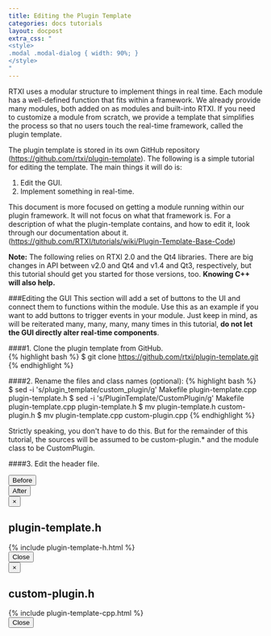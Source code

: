 ```yaml
---
title: Editing the Plugin Template
categories: docs tutorials
layout: docpost
extra_css: "
<style>
.modal .modal-dialog { width: 90%; }
</style>
"
---
```


RTXI uses a modular structure to implement things in real time. Each module has a well-defined function that fits within a framework. We already provide many modules, both added on as modules and built-into RTXI. If you need to customize a module from scratch, we provide a template that simplifies the process so that no users touch the real-time framework, called the plugin template.  

The plugin template is stored in its own GitHub repository (<a href="https://github.com/rtxi/plugin-template">https://github.com/rtxi/plugin-template</a>). The following is a simple tutorial for editing the template. The main things it will do is:  

1. Edit the GUI.  
2. Implement something in real-time.  

This document is more focused on getting a module running within our plugin framework. It will not focus on what that framework is. For a description of what the plugin-template contains, and how to edit it, look through our documentation about it. (https://github.com/RTXI/tutorials/wiki/Plugin-Template-Base-Code)  

**Note:** The following relies on RTXI 2.0 and the Qt4 libraries. There are big changes in API between v2.0 and Qt4 and v1.4 and Qt3, respectively, but this tutorial should get you started for those versions, too. **Knowing C++ will also help.**  

###Editing the GUI
This section will add a set of buttons to the UI and connect them to functions within the module. Use this as an example if you want to add buttons to trigger events in your module. Just keep in mind, as will be reiterated many, many, many, many times in this tutorial, **do not let the GUI directly alter real-time components**.   

####1. Clone the plugin template from GitHub.  
{% highlight bash %}
$ git clone https://github.com/rtxi/plugin-template.git
{% endhighlight %}

####2. Rename the files and class names (optional): 
{% highlight bash %}
$ sed -i 's/plugin_template/custom_plugin/g' Makefile plugin-template.cpp plugin-template.h
$ sed -i 's/PluginTemplate/CustomPlugin/g' Makefile plugin-template.cpp plugin-template.h
$ mv plugin-template.h custom-plugin.h
$ mv plugin-template.cpp custom-plugin.cpp
{% endhighlight %}

Strictly speaking, you don't have to do this. But for the remainder of this tutorial, the sources will be assumed to be custom-plugin.* and the module class to be CustomPlugin.   

####3. Edit the header file. 
<div class="row">
	<div class="col-xs-12 col-sm-4 col-sm-offset-2">
		<button type="button" data-toggle="modal" data-target="#button_before" class="btn btn-lg btn-danger center-block">
			Before
		</button>
	</div>
	<div class="col-xs-12 col-sm-4">
		<button type="button" data-toggle="modal" data-target="#button_after" class="btn btn-lg btn-danger center-block">
			After
		</button>
	</div>
</div>

<div class="modal fade" id="button_before" tabindex="-1" role="dialog" aria-hidden="true" aria-labelledby="modaltitle">
	<div class="modal-dialog"><div class="modal-content">
		<div class="modal-header">
			<button type="button" class="close" data-dismiss="modal" aria-label="Close">
				<span aria-hidden="true">&times;</span>
			</button>
			<h2 class="modal-title">plugin-template.h</h2>
		</div>
		<div class="modal-body">
			{% include plugin-template-h.html %}
		</div>
		<div class="modal-footer">
			<button type="button" class="btn btn-primary" data-dismiss="modal">Close</button>
		</div>
	</div></div>
</div>

<div class="modal fade" id="button_after" tabindex="-1" role="dialog" aria-hidden="true" aria-labelledby="modaltitle">
	<div class="modal-dialog"><div class="modal-content">
		<div class="modal-header">
			<button type="button" class="close" data-dismiss="modal" aria-label="Close">
				<span aria-hidden="true">&times;</span>
			</button>
			<h2 class="modal-title">custom-plugin.h</h2>
		</div>
		<div class="modal-body">
			{% include plugin-template-cpp.html %}
		</div>
		<div class="modal-footer">
			<button type="button" class="btn btn-primary" data-dismiss="modal">Close</button>
		</div>
	</div></div>
</div>
